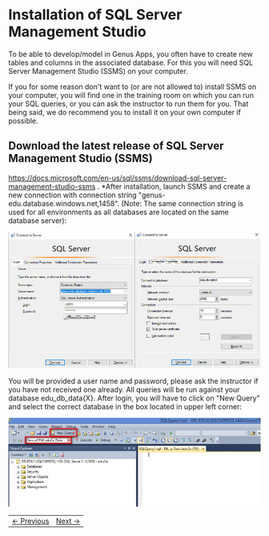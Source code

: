 # Installation of SQL Server Management Studio

To be able to develop/model in Genus Apps, you often have to create new tables and columns in the associated database. For this you will need SQL Server Management Studio (SSMS) on your computer.

If you for some reason don't want to (or are not allowed to) install SSMS on your computer, you will find one in the training room on which you can run your SQL queries, or you can ask the instructor to run them for you. That being said, we do recommend you to install it on your own computer if possible.

## Download the latest release of SQL Server Management Studio (SSMS)
https://docs.microsoft.com/en-us/sql/ssms/download-sql-server-management-studio-ssms . 
*After installation, launch SSMS and create a new connection with connection string "genus-edu.database.windows.net,1458". (Note: The same connection string is used for all environments as all databases are located on the same database server):

![installSQL.JPG](media/installSQL.JPG) 
 
You will be provided a user name and password, please ask the instructor if you have not received one already. All queries will be run against your  database edu_db_data{X}. After login, you will have to click on "New Query" and select the correct database in the box located in upper left corner:  
 
 ![installklient2.JPG](media/installklient2.JPG) 


<table>
   <tr><td><a href="installation-of-genus-app-platform.md"><- Previous</a></td><td align="right"><a href="casedescription-genus-crm.md">Next -></a></td></tr>
</table>
